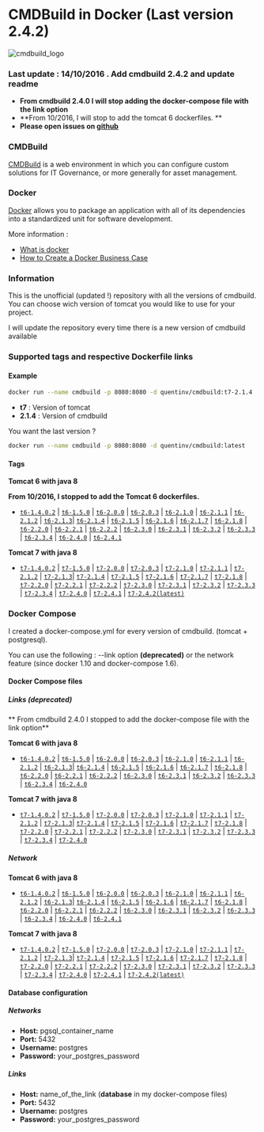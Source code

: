 
# CMDBuild in Docker (Last version 2.4.2)

![cmdbuild_logo](http://www.cmdbuild.org/logo.png)

### Last update : 14/10/2016 . Add cmdbuild 2.4.2 and update readme
* **From cmdbuild 2.4.0 I will stop adding the docker-compose file with the link option**
* **From 10/2016, I will stop to add the tomcat 6 dockerfiles. **
* **Please open issues on [github](https://github.com/Quentinvarquet/docker-cmdbuild/issues)**


### CMDBuild

[CMDBuild](http://www.cmdbuild.org/en) is a web environment in which you can configure custom solutions for IT Governance, or more generally for asset management.

### Docker

[Docker](https://www.docker.com/) allows you to package an application with all of its dependencies into a standardized unit for software development.

More information : 

* [What is docker](https://www.docker.com/what-docker)
* [How to Create a Docker Business Case](https://www.brianchristner.io/how-to-create-a-docker-business-case/)

### Information

This is the unofficial (updated !) repository with all the versions of cmdbuild. You can choose wich version of tomcat you would like to use for your project.

I will update the repository every time there is a new version of cmdbuild available



### Supported tags and respective Dockerfile links




#### Example

```bash
docker run --name cmdbuild -p 8080:8080 -d quentinv/cmdbuild:t7-2.1.4 
```

* **t7** : Version of tomcat
* **2.1.4** : Version of cmdbuild


You want the last version ?

```bash
docker run --name cmdbuild -p 8080:8080 -d quentinv/cmdbuild:latest
```

#### Tags

**Tomcat 6 with java 8**

**From 10/2016, I stopped to add the Tomcat 6 dockerfiles.**

* [```t6-1.4.0.2```](https://github.com/Quentinvarquet/docker-cmdbuild/blob/master/tomcat6/t6-1.4.0.2/Dockerfile/Dockerfile) | [```t6-1.5.0```](https://github.com/Quentinvarquet/docker-cmdbuild/blob/master/tomcat6/t6-1.5.0/Dockerfile/Dockerfile) | [```t6-2.0.0```](https://github.com/Quentinvarquet/docker-cmdbuild/blob/master/tomcat6/t6-2.0.0/Dockerfile/Dockerfile) | [```t6-2.0.3```](https://github.com/Quentinvarquet/docker-cmdbuild/blob/master/tomcat6/t6-2.0.3/Dockerfile/Dockerfile) | [```t6-2.1.0```](https://github.com/Quentinvarquet/docker-cmdbuild/blob/master/tomcat6/t6-2.1.0/Dockerfile/Dockerfile) | [```t6-2.1.1```](https://github.com/Quentinvarquet/docker-cmdbuild/blob/master/tomcat6/t6-2.1.1/Dockerfile/Dockerfile) | [```t6-2.1.2```](https://github.com/Quentinvarquet/docker-cmdbuild/blob/master/tomcat6/t6-2.1.2/Dockerfile/Dockerfile) | [```t6-2.1.3```](https://github.com/Quentinvarquet/docker-cmdbuild/blob/master/tomcat6/t6-2.1.3/Dockerfile/Dockerfile)| [```t6-2.1.4```](https://github.com/Quentinvarquet/docker-cmdbuild/blob/master/tomcat6/t6-2.1.4/Dockerfile/Dockerfile) | [```t6-2.1.5```](https://github.com/Quentinvarquet/docker-cmdbuild/blob/master/tomcat6/t6-2.1.5/Dockerfile/Dockerfile) | [```t6-2.1.6```](https://github.com/Quentinvarquet/docker-cmdbuild/blob/master/tomcat6/t6-2.1.6/Dockerfile/Dockerfile) | [```t6-2.1.7```](https://github.com/Quentinvarquet/docker-cmdbuild/blob/master/tomcat6/t6-2.1.7/Dockerfile/Dockerfile) | [```t6-2.1.8```](https://github.com/Quentinvarquet/docker-cmdbuild/blob/master/tomcat6/t6-2.1.8/Dockerfile/Dockerfile) | [```t6-2.2.0```](https://github.com/Quentinvarquet/docker-cmdbuild/blob/master/tomcat6/t6-2.2.0/Dockerfile/Dockerfile) | [```t6-2.2.1```](https://github.com/Quentinvarquet/docker-cmdbuild/blob/master/tomcat6/t6-2.2.1/Dockerfile/Dockerfile) | [```t6-2.2.2```](https://github.com/Quentinvarquet/docker-cmdbuild/blob/master/tomcat6/t6-2.2.2/Dockerfile/Dockerfile) | [```t6-2.3.0```](https://github.com/Quentinvarquet/docker-cmdbuild/blob/master/tomcat6/t6-2.3.0/Dockerfile/Dockerfile) | [```t6-2.3.1```](https://github.com/Quentinvarquet/docker-cmdbuild/blob/master/tomcat6/t6-2.3.1/Dockerfile/Dockerfile) | [```t6-2.3.2```](https://github.com/Quentinvarquet/docker-cmdbuild/blob/master/tomcat6/t6-2.3.2/Dockerfile/Dockerfile) | [```t6-2.3.3```](https://github.com/Quentinvarquet/docker-cmdbuild/blob/master/tomcat6/t6-2.3.3/Dockerfile/Dockerfile) | [```t6-2.3.4```](https://github.com/Quentinvarquet/docker-cmdbuild/blob/master/tomcat6/t6-2.3.4/Dockerfile/Dockerfile) | [```t6-2.4.0```](https://github.com/Quentinvarquet/docker-cmdbuild/blob/master/tomcat6/t6-2.4.0/Dockerfile/Dockerfile) | [```t6-2.4.1```](https://github.com/Quentinvarquet/docker-cmdbuild/blob/master/tomcat6/t6-2.4.1/Dockerfile/Dockerfile)


**Tomcat 7 with java 8**

* [```t7-1.4.0.2```](https://github.com/Quentinvarquet/docker-cmdbuild/blob/master/tomcat7/t7-1.4.0.2/Dockerfile/Dockerfile) | [```t7-1.5.0```](https://github.com/Quentinvarquet/docker-cmdbuild/blob/master/tomcat7/t7-1.5.0/Dockerfile/Dockerfile) | [```t7-2.0.0```](https://github.com/Quentinvarquet/docker-cmdbuild/blob/master/tomcat7/t7-2.0.0/Dockerfile/Dockerfile) | [```t7-2.0.3```](https://github.com/Quentinvarquet/docker-cmdbuild/blob/master/tomcat7/t7-2.0.3/Dockerfile/Dockerfile) | [```t7-2.1.0```](https://github.com/Quentinvarquet/docker-cmdbuild/blob/master/tomcat7/t7-2.1.0/Dockerfile/Dockerfile) | [```t7-2.1.1```](https://github.com/Quentinvarquet/docker-cmdbuild/blob/master/tomcat7/t7-2.1.1/Dockerfile/Dockerfile) | [```t7-2.1.2```](https://github.com/Quentinvarquet/docker-cmdbuild/blob/master/tomcat7/t7-2.1.2/Dockerfile/Dockerfile) | [```t7-2.1.3```](https://github.com/Quentinvarquet/docker-cmdbuild/blob/master/tomcat7/t7-2.1.3/Dockerfile/Dockerfile)| [```t7-2.1.4```](https://github.com/Quentinvarquet/docker-cmdbuild/blob/master/tomcat7/t7-2.1.4/Dockerfile/Dockerfile) | [```t7-2.1.5```](https://github.com/Quentinvarquet/docker-cmdbuild/blob/master/tomcat7/t7-2.1.5/Dockerfile/Dockerfile) | [```t7-2.1.6```](https://github.com/Quentinvarquet/docker-cmdbuild/blob/master/tomcat7/t7-2.1.6/Dockerfile/Dockerfile) | [```t7-2.1.7```](https://github.com/Quentinvarquet/docker-cmdbuild/blob/master/tomcat7/t7-2.1.7/Dockerfile/Dockerfile) | [```t7-2.1.8```](https://github.com/Quentinvarquet/docker-cmdbuild/blob/master/tomcat7/t7-2.1.8/Dockerfile/Dockerfile) | [```t7-2.2.0```](https://github.com/Quentinvarquet/docker-cmdbuild/blob/master/tomcat7/t7-2.2.0/Dockerfile/Dockerfile) | [```t7-2.2.1```](https://github.com/Quentinvarquet/docker-cmdbuild/blob/master/tomcat7/t7-2.2.1/Dockerfile/Dockerfile) | [```t7-2.2.2```](https://github.com/Quentinvarquet/docker-cmdbuild/blob/master/tomcat7/t7-2.2.2/Dockerfile/Dockerfile) | [```t7-2.3.0```](https://github.com/Quentinvarquet/docker-cmdbuild/blob/master/tomcat7/t7-2.3.0/Dockerfile/Dockerfile) | [```t7-2.3.1```](https://github.com/Quentinvarquet/docker-cmdbuild/blob/master/tomcat7/t7-2.3.1/Dockerfile/Dockerfile) | [```t7-2.3.2```](https://github.com/Quentinvarquet/docker-cmdbuild/blob/master/tomcat7/t7-2.3.2/Dockerfile/Dockerfile) | [```t7-2.3.3```](https://github.com/Quentinvarquet/docker-cmdbuild/blob/master/tomcat7/t7-2.3.3/Dockerfile/Dockerfile) | [```t7-2.3.4```](https://github.com/Quentinvarquet/docker-cmdbuild/blob/master/tomcat7/t7-2.3.4/Dockerfile/Dockerfile) | [```t7-2.4.0```](https://github.com/Quentinvarquet/docker-cmdbuild/blob/master/tomcat7/t7-2.4.0/Dockerfile/Dockerfile) | [```t7-2.4.1```](https://github.com/Quentinvarquet/docker-cmdbuild/blob/master/tomcat7/t7-2.4.1/Dockerfile/Dockerfile) | [```t7-2.4.2(latest)```](https://github.com/Quentinvarquet/docker-cmdbuild/blob/master/tomcat7/t7-2.4.2/Dockerfile/Dockerfile)


### Docker Compose

I created a docker-compose.yml for every version of cmdbuild. (tomcat + postgresql). 

You can use the following : --link option **(deprecated)** or the network feature (since docker 1.10 and docker-compose 1.6).

#### Docker Compose files

##### Links (deprecated)

** From cmdbuild 2.4.0 I stopped to add the docker-compose file with the link option**

**Tomcat 6 with java 8**


* [```t6-1.4.0.2```](https://github.com/Quentinvarquet/docker-cmdbuild/blob/master/tomcat6/t6-1.4.0.2/Docker-Compose/Links/docker-compose.yml) | [```t6-1.5.0```](https://github.com/Quentinvarquet/docker-cmdbuild/blob/master/tomcat6/t6-1.5.0/Docker-Compose/Links/docker-compose.yml) | [```t6-2.0.0```](https://github.com/Quentinvarquet/docker-cmdbuild/blob/master/tomcat6/t6-2.0.0/Docker-Compose/Links/docker-compose.yml) | [```t6-2.0.3```](https://github.com/Quentinvarquet/docker-cmdbuild/blob/master/tomcat6/t6-2.0.3/Docker-Compose/Links/docker-compose.yml) | [```t6-2.1.0```](https://github.com/Quentinvarquet/docker-cmdbuild/blob/master/tomcat6/t6-2.1.0/Docker-Compose/Links/docker-compose.yml) | [```t6-2.1.1```](https://github.com/Quentinvarquet/docker-cmdbuild/blob/master/tomcat6/t6-2.1.1/Docker-Compose/Links/docker-compose.yml) | [```t6-2.1.2```](https://github.com/Quentinvarquet/docker-cmdbuild/blob/master/tomcat6/t6-2.1.2/Docker-Compose/Links/docker-compose.yml) | [```t6-2.1.3```](https://github.com/Quentinvarquet/docker-cmdbuild/blob/master/tomcat6/t6-2.1.3/Docker-Compose/Links/docker-compose.yml)| [```t6-2.1.4```](https://github.com/Quentinvarquet/docker-cmdbuild/blob/master/tomcat6/t6-2.1.4/Docker-Compose/Links/docker-compose.yml) | [```t6-2.1.5```](https://github.com/Quentinvarquet/docker-cmdbuild/blob/master/tomcat6/t6-2.1.5/Docker-Compose/Links/docker-compose.yml) | [```t6-2.1.6```](https://github.com/Quentinvarquet/docker-cmdbuild/blob/master/tomcat6/t6-2.1.6/Docker-Compose/Links/docker-compose.yml) | [```t6-2.1.7```](https://github.com/Quentinvarquet/docker-cmdbuild/blob/master/tomcat6/t6-2.1.7/Docker-Compose/Links/docker-compose.yml) | [```t6-2.1.8```](https://github.com/Quentinvarquet/docker-cmdbuild/blob/master/tomcat6/t6-2.1.8/Docker-Compose/Links/docker-compose.yml) | [```t6-2.2.0```](https://github.com/Quentinvarquet/docker-cmdbuild/blob/master/tomcat6/t6-2.2.0/Docker-Compose/Links/docker-compose.yml) | [```t6-2.2.1```](https://github.com/Quentinvarquet/docker-cmdbuild/blob/master/tomcat6/t6-2.2.1/Docker-Compose/Links/docker-compose.yml) | [```t6-2.2.2```](https://github.com/Quentinvarquet/docker-cmdbuild/blob/master/tomcat6/t6-2.2.2/Docker-Compose/Links/docker-compose.yml) | [```t6-2.3.0```](https://github.com/Quentinvarquet/docker-cmdbuild/blob/master/tomcat6/t6-2.3.0/Docker-Compose/Links/docker-compose.yml) | [```t6-2.3.1```](https://github.com/Quentinvarquet/docker-cmdbuild/blob/master/tomcat6/t6-2.3.1/Docker-Compose/Links/docker-compose.yml) | [```t6-2.3.2```](https://github.com/Quentinvarquet/docker-cmdbuild/blob/master/tomcat6/t6-2.3.2/Docker-Compose/Links/docker-compose.yml) | [```t6-2.3.3```](https://github.com/Quentinvarquet/docker-cmdbuild/blob/master/tomcat6/t6-2.3.3/Docker-Compose/Links/docker-compose.yml) | [```t6-2.3.4```](https://github.com/Quentinvarquet/docker-cmdbuild/blob/master/tomcat6/t6-2.3.4/Docker-Compose/Links/docker-compose.yml) | [```t6-2.4.0```](https://github.com/Quentinvarquet/docker-cmdbuild/blob/master/tomcat6/t6-2.4.0/Docker-Compose/Links/docker-compose.yml)


**Tomcat 7 with java 8**

* [```t7-1.4.0.2```](https://github.com/Quentinvarquet/docker-cmdbuild/blob/master/tomcat7/t7-1.4.0.2/Docker-Compose/Links/docker-compose.yml) | [```t7-1.5.0```](https://github.com/Quentinvarquet/docker-cmdbuild/blob/master/tomcat7/t7-1.5.0/Docker-Compose/Links/docker-compose.yml) | [```t7-2.0.0```](https://github.com/Quentinvarquet/docker-cmdbuild/blob/master/tomcat7/t7-2.0.0/Docker-Compose/Links/docker-compose.yml) | [```t7-2.0.3```](https://github.com/Quentinvarquet/docker-cmdbuild/blob/master/tomcat7/t7-2.0.3/Docker-Compose/Links/docker-compose.yml) | [```t7-2.1.0```](https://github.com/Quentinvarquet/docker-cmdbuild/blob/master/tomcat7/t7-2.1.0/Docker-Compose/Links/docker-compose.yml) | [```t7-2.1.1```](https://github.com/Quentinvarquet/docker-cmdbuild/blob/master/tomcat7/t7-2.1.1/Docker-Compose/Links/docker-compose.yml) | [```t7-2.1.2```](https://github.com/Quentinvarquet/docker-cmdbuild/blob/master/tomcat7/t7-2.1.2/Docker-Compose/Links/docker-compose.yml) | [```t7-2.1.3```](https://github.com/Quentinvarquet/docker-cmdbuild/blob/master/tomcat7/t7-2.1.3/Docker-Compose/Links/docker-compose.yml)| [```t7-2.1.4```](https://github.com/Quentinvarquet/docker-cmdbuild/blob/master/tomcat7/t7-2.1.4/Docker-Compose/Links/docker-compose.yml) | [```t7-2.1.5```](https://github.com/Quentinvarquet/docker-cmdbuild/blob/master/tomcat7/t7-2.1.5/Docker-Compose/Links/docker-compose.yml) | [```t7-2.1.6```](https://github.com/Quentinvarquet/docker-cmdbuild/blob/master/tomcat7/t7-2.1.6/Docker-Compose/Links/docker-compose.yml) | [```t7-2.1.7```](https://github.com/Quentinvarquet/docker-cmdbuild/blob/master/tomcat7/t7-2.1.7/Docker-Compose/Links/docker-compose.yml) | [```t7-2.1.8```](https://github.com/Quentinvarquet/docker-cmdbuild/blob/master/tomcat7/t7-2.1.8/Docker-Compose/Links/docker-compose.yml) | [```t7-2.2.0```](https://github.com/Quentinvarquet/docker-cmdbuild/blob/master/tomcat7/t7-2.2.0/Docker-Compose/Links/docker-compose.yml) | [```t7-2.2.1```](https://github.com/Quentinvarquet/docker-cmdbuild/blob/master/tomcat7/t7-2.2.1/Docker-Compose/Links/docker-compose.yml) | [```t7-2.2.2```](https://github.com/Quentinvarquet/docker-cmdbuild/blob/master/tomcat7/t7-2.2.2/Docker-Compose/Links/docker-compose.yml) | [```t7-2.3.0```](https://github.com/Quentinvarquet/docker-cmdbuild/blob/master/tomcat7/t7-2.3.0/Docker-Compose/Links/docker-compose.yml) | [```t7-2.3.1```](https://github.com/Quentinvarquet/docker-cmdbuild/blob/master/tomcat7/t7-2.3.1/Docker-Compose/Links/docker-compose.yml) | [```t7-2.3.2```](https://github.com/Quentinvarquet/docker-cmdbuild/blob/master/tomcat7/t7-2.3.2/Docker-Compose/Links/docker-compose.yml) | [```t7-2.3.3```](https://github.com/Quentinvarquet/docker-cmdbuild/blob/master/tomcat7/t7-2.3.3/Docker-Compose/Links/docker-compose.yml) | [```t7-2.3.4```](https://github.com/Quentinvarquet/docker-cmdbuild/blob/master/tomcat7/t7-2.3.4/Docker-Compose/Links/docker-compose.yml) | [```t7-2.4.0```](https://github.com/Quentinvarquet/docker-cmdbuild/blob/master/tomcat7/t7-2.4.0/Docker-Compose/Links/docker-compose.yml)


##### Network

**Tomcat 6 with java 8**

* [```t6-1.4.0.2```](https://github.com/Quentinvarquet/docker-cmdbuild/blob/master/tomcat6/t6-1.4.0.2/Docker-Compose/Network/docker-compose.yml) | [```t6-1.5.0```](https://github.com/Quentinvarquet/docker-cmdbuild/blob/master/tomcat6/t6-1.5.0/Docker-Compose/Network/docker-compose.yml) | [```t6-2.0.0```](https://github.com/Quentinvarquet/docker-cmdbuild/blob/master/tomcat6/t6-2.0.0/Docker-Compose/Network/docker-compose.yml) | [```t6-2.0.3```](https://github.com/Quentinvarquet/docker-cmdbuild/blob/master/tomcat6/t6-2.0.3/Docker-Compose/Network/docker-compose.yml) | [```t6-2.1.0```](https://github.com/Quentinvarquet/docker-cmdbuild/blob/master/tomcat6/t6-2.1.0/Docker-Compose/Network/docker-compose.yml) | [```t6-2.1.1```](https://github.com/Quentinvarquet/docker-cmdbuild/blob/master/tomcat6/t6-2.1.1/Docker-Compose/Network/docker-compose.yml) | [```t6-2.1.2```](https://github.com/Quentinvarquet/docker-cmdbuild/blob/master/tomcat6/t6-2.1.2/Docker-Compose/Network/docker-compose.yml) | [```t6-2.1.3```](https://github.com/Quentinvarquet/docker-cmdbuild/blob/master/tomcat6/t6-2.1.3/Docker-Compose/Network/docker-compose.yml)| [```t6-2.1.4```](https://github.com/Quentinvarquet/docker-cmdbuild/blob/master/tomcat6/t6-2.1.4/Docker-Compose/Network/docker-compose.yml) | [```t6-2.1.5```](https://github.com/Quentinvarquet/docker-cmdbuild/blob/master/tomcat6/t6-2.1.5/Docker-Compose/Network/docker-compose.yml) | [```t6-2.1.6```](https://github.com/Quentinvarquet/docker-cmdbuild/blob/master/tomcat6/t6-2.1.6/Docker-Compose/Network/docker-compose.yml) | [```t6-2.1.7```](https://github.com/Quentinvarquet/docker-cmdbuild/blob/master/tomcat6/t6-2.1.7/Docker-Compose/Network/docker-compose.yml) | [```t6-2.1.8```](https://github.com/Quentinvarquet/docker-cmdbuild/blob/master/tomcat6/t6-2.1.8/Docker-Compose/Network/docker-compose.yml) | [```t6-2.2.0```](https://github.com/Quentinvarquet/docker-cmdbuild/blob/master/tomcat6/t6-2.2.0/Docker-Compose/Network/docker-compose.yml) | [```t6-2.2.1```](https://github.com/Quentinvarquet/docker-cmdbuild/blob/master/tomcat6/t6-2.2.1/Docker-Compose/Network/docker-compose.yml) | [```t6-2.2.2```](https://github.com/Quentinvarquet/docker-cmdbuild/blob/master/tomcat6/t6-2.2.2/Docker-Compose/Network/docker-compose.yml) | [```t6-2.3.0```](https://github.com/Quentinvarquet/docker-cmdbuild/blob/master/tomcat6/t6-2.3.0/Docker-Compose/Network/docker-compose.yml) | [```t6-2.3.1```](https://github.com/Quentinvarquet/docker-cmdbuild/blob/master/tomcat6/t6-2.3.1/Docker-Compose/Network/docker-compose.yml) | [```t6-2.3.2```](https://github.com/Quentinvarquet/docker-cmdbuild/blob/master/tomcat6/t6-2.3.2/Docker-Compose/Network/docker-compose.yml) | [```t6-2.3.3```](https://github.com/Quentinvarquet/docker-cmdbuild/blob/master/tomcat6/t6-2.3.3/Docker-Compose/Network/docker-compose.yml) | [```t6-2.3.4```](https://github.com/Quentinvarquet/docker-cmdbuild/blob/master/tomcat6/t6-2.3.4/Docker-Compose/Network/docker-compose.yml) | [```t6-2.4.0```](https://github.com/Quentinvarquet/docker-cmdbuild/blob/master/tomcat6/t6-2.4.0/Docker-Compose/Network/docker-compose.yml) | [```t6-2.4.1```](https://github.com/Quentinvarquet/docker-cmdbuild/blob/master/tomcat6/t6-2.4.1/Docker-Compose/Network/docker-compose.yml)


**Tomcat 7 with java 8**

* [```t7-1.4.0.2```](https://github.com/Quentinvarquet/docker-cmdbuild/blob/master/tomcat7/t7-1.4.0.2/Docker-Compose/Network/docker-compose.yml) | [```t7-1.5.0```](https://github.com/Quentinvarquet/docker-cmdbuild/blob/master/tomcat7/t7-1.5.0/Docker-Compose/Network/docker-compose.yml) | [```t7-2.0.0```](https://github.com/Quentinvarquet/docker-cmdbuild/blob/master/tomcat7/t7-2.0.0/Docker-Compose/Network/docker-compose.yml) | [```t7-2.0.3```](https://github.com/Quentinvarquet/docker-cmdbuild/blob/master/tomcat7/t7-2.0.3/Docker-Compose/Network/docker-compose.yml) | [```t7-2.1.0```](https://github.com/Quentinvarquet/docker-cmdbuild/blob/master/tomcat7/t7-2.1.0/Docker-Compose/Network/docker-compose.yml) | [```t7-2.1.1```](https://github.com/Quentinvarquet/docker-cmdbuild/blob/master/tomcat7/t7-2.1.1/Docker-Compose/Network/docker-compose.yml) | [```t7-2.1.2```](https://github.com/Quentinvarquet/docker-cmdbuild/blob/master/tomcat7/t7-2.1.2/Docker-Compose/Network/docker-compose.yml) | [```t7-2.1.3```](https://github.com/Quentinvarquet/docker-cmdbuild/blob/master/tomcat7/t7-2.1.3/Docker-Compose/Network/docker-compose.yml)| [```t7-2.1.4```](https://github.com/Quentinvarquet/docker-cmdbuild/blob/master/tomcat7/t7-2.1.4/Docker-Compose/Network/docker-compose.yml) | [```t7-2.1.5```](https://github.com/Quentinvarquet/docker-cmdbuild/blob/master/tomcat7/t7-2.1.5/Docker-Compose/Network/docker-compose.yml) | [```t7-2.1.6```](https://github.com/Quentinvarquet/docker-cmdbuild/blob/master/tomcat7/t7-2.1.6/Docker-Compose/Network/docker-compose.yml) | [```t7-2.1.7```](https://github.com/Quentinvarquet/docker-cmdbuild/blob/master/tomcat7/t7-2.1.7/Docker-Compose/Network/docker-compose.yml) | [```t7-2.1.8```](https://github.com/Quentinvarquet/docker-cmdbuild/blob/master/tomcat7/t7-2.1.8/Docker-Compose/Network/docker-compose.yml) | [```t7-2.2.0```](https://github.com/Quentinvarquet/docker-cmdbuild/blob/master/tomcat7/t7-2.2.0/Docker-Compose/Network/docker-compose.yml) | [```t7-2.2.1```](https://github.com/Quentinvarquet/docker-cmdbuild/blob/master/tomcat7/t7-2.2.1/Docker-Compose/Network/docker-compose.yml) | [```t7-2.2.2```](https://github.com/Quentinvarquet/docker-cmdbuild/blob/master/tomcat7/t7-2.2.2/Docker-Compose/Network/docker-compose.yml) | [```t7-2.3.0```](https://github.com/Quentinvarquet/docker-cmdbuild/blob/master/tomcat7/t7-2.3.0/Docker-Compose/Network/docker-compose.yml) | [```t7-2.3.1```](https://github.com/Quentinvarquet/docker-cmdbuild/blob/master/tomcat7/t7-2.3.1/Docker-Compose/Network/docker-compose.yml) | [```t7-2.3.2```](https://github.com/Quentinvarquet/docker-cmdbuild/blob/master/tomcat7/t7-2.3.2/Docker-Compose/Network/docker-compose.yml) | [```t7-2.3.3```](https://github.com/Quentinvarquet/docker-cmdbuild/blob/master/tomcat7/t7-2.3.3/Docker-Compose/Network/docker-compose.yml) | [```t7-2.3.4```](https://github.com/Quentinvarquet/docker-cmdbuild/blob/master/tomcat7/t7-2.3.4/Docker-Compose/Network/docker-compose.yml) | [```t7-2.4.0```](https://github.com/Quentinvarquet/docker-cmdbuild/blob/master/tomcat7/t7-2.4.0/Docker-Compose/Network/docker-compose.yml) | [```t7-2.4.1```](https://github.com/Quentinvarquet/docker-cmdbuild/blob/master/tomcat7/t7-2.4.1/Docker-Compose/Network/docker-compose.yml) | [```t7-2.4.2(latest)```](https://github.com/Quentinvarquet/docker-cmdbuild/blob/master/tomcat7/t7-2.4.2/Docker-Compose/Network/docker-compose.yml)


#### Database configuration

##### Networks

* **Host:** pgsql_container_name
* **Port:** 5432
* **Username:** postgres
* **Password:** your_postgres_password

##### Links

* **Host:** name_of_the_link (**database** in my docker-compose files)
* **Port:** 5432
* **Username:** postgres
* **Password:** your_postgres_password

